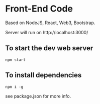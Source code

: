 # Front-End Code

Based on NodeJS, React, Web3, Bootstrap.

Server will run on http://localhost:3000/

## To start the dev web server
```
npm start
```

## To install dependencies
```
npm i -g
```
see package.json for more info.
